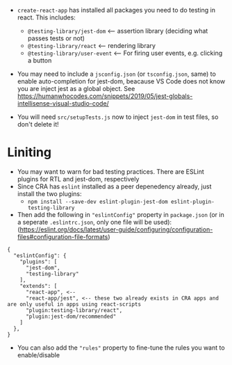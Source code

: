 - `create-react-app` has installed all packages you need to do testing in react. This includes:

  - `@testing-library/jest-dom` <-- assertion library (deciding what passes tests or not)
  - `@testing-library/react` <-- rendering library
  - `@testing-library/user-event` <-- For firing user events, e.g. clicking a button

- You may need to include a `jsconfig.json` (or `tsconfig.json`, same) to enable auto-completion for jest-dom, beacause VS Code does not know you are inject jest as a global object. See https://humanwhocodes.com/snippets/2019/05/jest-globals-intellisense-visual-studio-code/

- You will need `src/setupTests.js` now to inject `jest-dom` in test files, so don't delete it!

# Liniting

- You may want to warn for bad testing practices. There are ESLint plugins for RTL and jest-dom, respectively
- Since CRA has `eslint` installed as a peer depenedency already, just install the two plugins:
  - `npm install --save-dev eslint-plugin-jest-dom eslint-plugin-testing-library`
- Then add the following in `"eslintConfig"` property in `package.json` (or in a seperate `.eslintrc.json`, only one file will be used): (https://eslint.org/docs/latest/user-guide/configuring/configuration-files#configuration-file-formats)

```
{
  "eslintConfig": {
    "plugins": [
      "jest-dom",
      "testing-library"
    ],
    "extends": [
      "react-app", <--
      "react-app/jest", <-- these two already exists in CRA apps and are only useful in apps using react-scripts
      "plugin:testing-library/react",
      "plugin:jest-dom/recommended"
    ]
  },
}
```

- You can also add the `"rules"` property to fine-tune the rules you want to enable/disable
